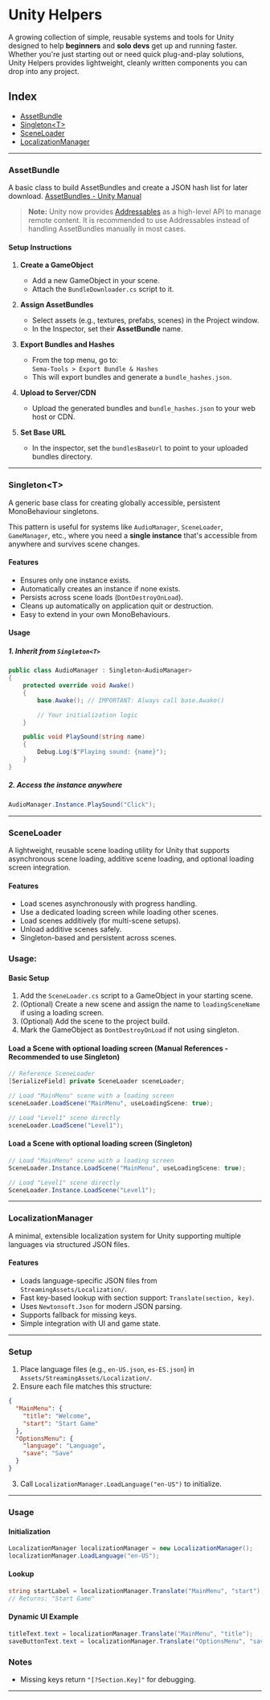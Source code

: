 

# Unity Helpers

A growing collection of simple, reusable systems and tools for Unity designed to help **beginners** and **solo devs** get up and running faster.
Whether you're just starting out or need quick plug-and-play solutions, Unity Helpers provides lightweight, cleanly written components you can drop into any project.


## Index

- [AssetBundle](#assetbundle)
- [Singleton\<T\>](#singletont)
- [SceneLoader](#sceneloader)
- [LocalizationManager](#localizationmanager)

---

### AssetBundle
A basic class to build AssetBundles and create a JSON hash list for later download.
[AssetBundles - Unity Manual](https://docs.unity3d.com/Manual/AssetBundlesIntro.html)

> **Note:** Unity now provides [Addressables](https://docs.unity3d.com/Packages/com.unity.addressables@latest) as a high-level API to manage remote content. It is recommended to use Addressables instead of handling AssetBundles manually in most cases.

#### Setup Instructions

1. **Create a GameObject**  
   - Add a new GameObject in your scene.  
   - Attach the `BundleDownloader.cs` script to it.

2. **Assign AssetBundles**  
   - Select assets (e.g., textures, prefabs, scenes) in the Project window.  
   - In the Inspector, set their **AssetBundle** name.

3. **Export Bundles and Hashes**  
   - From the top menu, go to:  
     `Sema-Tools > Export Bundle & Hashes`  
   - This will export bundles and generate a `bundle_hashes.json`.

4. **Upload to Server/CDN**  
   - Upload the generated bundles and `bundle_hashes.json` to your web host or CDN.

5. **Set Base URL**  
   - In the inspector, set the `bundlesBaseUrl` to point to your uploaded bundles directory.
   
---

### Singleton\<T\>

A generic base class for creating globally accessible, persistent MonoBehaviour singletons.

This pattern is useful for systems like `AudioManager`, `SceneLoader`, `GameManager`, etc., where you need a **single instance** that's accessible from anywhere and survives scene changes.

####  Features

- Ensures only one instance exists.
- Automatically creates an instance if none exists.
- Persists across scene loads (`DontDestroyOnLoad`).
- Cleans up automatically on application quit or destruction.
- Easy to extend in your own MonoBehaviours.

#### Usage

##### 1. Inherit from `Singleton<T>`

```csharp
public class AudioManager : Singleton<AudioManager>
{
    protected override void Awake()
    {
        base.Awake(); // IMPORTANT: Always call base.Awake()

        // Your initialization logic
    }

    public void PlaySound(string name)
    {
        Debug.Log($"Playing sound: {name}");
    }
}
```
##### 2. Access the instance anywhere

```csharp
AudioManager.Instance.PlaySound("Click");
```
---
### SceneLoader

A lightweight, reusable scene loading utility for Unity that supports asynchronous scene loading, additive scene loading, and optional loading screen integration.

#### Features

- Load scenes asynchronously with progress handling.
- Use a dedicated loading screen while loading other scenes.
- Load scenes additively (for multi-scene setups).
- Unload additive scenes safely.
- Singleton-based and persistent across scenes.

### Usage:

#### Basic Setup

1. Add the `SceneLoader.cs` script to a GameObject in your starting scene.
2. (Optional) Create a new scene and assign the name to `loadingSceneName` if using a loading screen.
3. (Optional) Add the scene to the project build.
4. Mark the GameObject as `DontDestroyOnLoad` if not using singleton.

#### Load a Scene with optional loading screen (Manual References - Recommended to use Singleton)

```csharp
// Reference SceneLoader
[SerializeField] private SceneLoader sceneLoader;

// Load "MainMenu" scene with a loading screen
sceneLoader.LoadScene("MainMenu", useLoadingScene: true);

// Load "Level1" scene directly
sceneLoader.LoadScene("Level1");
```

#### Load a Scene with optional loading screen (Singleton)

```csharp
// Load "MainMenu" scene with a loading screen
SceneLoader.Instance.LoadScene("MainMenu", useLoadingScene: true);

// Load "Level1" scene directly
SceneLoader.Instance.LoadScene("Level1");
```
---

### LocalizationManager

A minimal, extensible localization system for Unity supporting multiple languages via structured JSON files.

#### Features

- Loads language-specific JSON files from `StreamingAssets/Localization/`.
- Fast key-based lookup with section support: `Translate(section, key)`.
- Uses `Newtonsoft.Json` for modern JSON parsing.
- Supports fallback for missing keys.
- Simple integration with UI and game state.

---

### Setup

1. Place language files (e.g., `en-US.json`, `es-ES.json`) in `Assets/StreamingAssets/Localization/`.
2. Ensure each file matches this structure:

```json
{
  "MainMenu": {
    "title": "Welcome",
    "start": "Start Game"
  },
  "OptionsMenu": {
    "language": "Language",
    "save": "Save"
  }
}
```

3. Call `LocalizationManager.LoadLanguage("en-US")` to initialize.

---

### Usage

#### Initialization

```csharp
LocalizationManager localizationManager = new LocalizationManager();
localizationManager.LoadLanguage("en-US");
```

#### Lookup

```csharp
string startLabel = localizationManager.Translate("MainMenu", "start");
// Returns: "Start Game"
```

#### Dynamic UI Example

```csharp
titleText.text = localizationManager.Translate("MainMenu", "title");
saveButtonText.text = localizationManager.Translate("OptionsMenu", "save");
```

### Notes

- Missing keys return `"[?Section.Key]"` for debugging.

---
